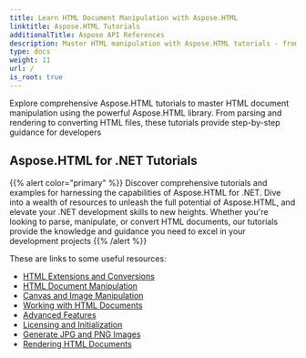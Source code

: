 ```yaml
---
title: Learn HTML Document Manipulation with Aspose.HTML
linktitle: Aspose.HTML Tutorials
additionalTitle: Aspose API References
description: Master HTML manipulation with Aspose.HTML tutorials - from parsing to conversion, step-by-step guidance for developers.
type: docs
weight: 11
url: /
is_root: true
---
```


Explore comprehensive Aspose.HTML tutorials to master HTML document manipulation using the powerful Aspose.HTML library. From parsing and rendering to converting HTML files, these tutorials provide step-by-step guidance for developers

## Aspose.HTML for .NET Tutorials
{{% alert color="primary" %}}
Discover comprehensive tutorials and examples for harnessing the capabilities of Aspose.HTML for .NET. Dive into a wealth of resources to unleash the full potential of Aspose.HTML, and elevate your .NET development skills to new heights. Whether you're looking to parse, manipulate, or convert HTML documents, our tutorials provide the knowledge and guidance you need to excel in your development projects 
{{% /alert %}}

These are links to some useful resources:
 
- [HTML Extensions and Conversions](./net/html-extensions-and-conversions/)
- [HTML Document Manipulation](./net/html-document-manipulation/)
- [Canvas and Image Manipulation](./net/canvas-and-image-manipulation/)
- [Working with HTML Documents](./net/working-with-html-documents/)
- [Advanced Features](./net/advanced-features/)
- [Licensing and Initialization](./net/licensing-and-initialization/)
- [Generate JPG and PNG Images](./net/generate-jpg-and-png-images/)
- [Rendering HTML Documents](./net/rendering-html-documents/)

